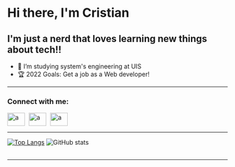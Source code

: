 # Hi there, I'm Cristian
## I'm just a nerd that loves learning new things about tech!!
 
- 🤯 I’m studying system's engineering at UIS
- 🏆 2022 Goals: Get a job as a Web developer!

<hr>

### **Connect with me:**
<p align="left">

<a href="https://www.facebook.com/cristiandavid.tafurcampo/" target="blank"><img style="padding-right:5px;" align="center" src="https://raw.githubusercontent.com/rahuldkjain/github-profile-readme-generator/master/src/images/icons/Social/facebook.svg" alt="a" height="30" width="40" /></a>
<a href="https://www.instagram.com/tafur0011/" target="blank"><img style="padding-right:5px;" align="center" src="https://raw.githubusercontent.com/rahuldkjain/github-profile-readme-generator/master/src/images/icons/Social/instagram.svg" alt="a" height="30" width="40" /></a>
 <a href=" www.linkedin.com/in/cristian-tafur-73569a235" target="blank"><img style="padding-right:5px;" align="center" src="https://raw.githubusercontent.com/rahuldkjain/github-profile-readme-generator/master/src/images/icons/Social/linked-in-alt.svg" alt="a" height="30" width="40" /></a>

</p>

<hr>

[![Top Langs](https://github-readme-stats.vercel.app/api/top-langs/?username=CristianTafur249)](https://github.com/anuraghazra/github-readme-stats)
![GitHub stats](https://github-readme-stats.vercel.app/api?username=CristianTafur249&show_icons=true)  
<br>

<hr>
